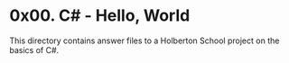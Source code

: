 # 0x00. C# - Hello, World
This directory contains answer files to a Holberton School project on the basics of C#.